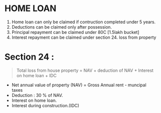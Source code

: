 # HOME LOAN

1. Home loan can only be claimed if contruction completed under 5 years.
2. Deductions can be claimed only after possession.
3. Principal repayment can be claimed under 80C [1.5lakh bucket]
4. Interest repayment can be claimed under section 24. loss from property



# Section 24 :

> Total loss from house property = NAV + deduction of NAV + Interest on home loan + IDC
* Net annual value of property (NAV)  =  Gross Annual rent - muncipal taxes
* Deduction : 30 % of NAV.
* Interest on home loan.
* Interest during construction.(IDC)

